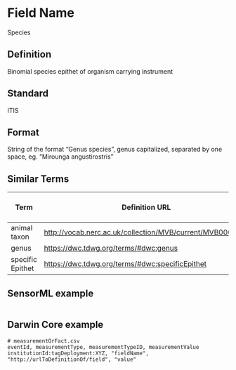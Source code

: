 # Field Name
Species

## Definition 
Binomial species epithet of organism carrying instrument

## Standard
ITIS

## Format
String of the format “Genus species”, genus capitalized, separated by one space, eg. “Mirounga angustirostris”


## Similar Terms 
|Term|Definition URL|Source Vocabulary Publisher/Creator|
|----|----------|-----------------|
|animal taxon|http://vocab.nerc.ac.uk/collection/MVB/current/MVB000016/|Movebank|
|genus|https://dwc.tdwg.org/terms/#dwc:genus|Darwin Core|
|specific Epithet|https://dwc.tdwg.org/terms/#dwc:specificEpithet|Darwin Core|

## SensorML example
```xml

```
## Darwin Core example
```csv
# measurementOrFact.csv
eventId, measurementType, measurementTypeID, measurementValue
institutionId:tagDeployment:XYZ, "fieldName", "http://urlToDefinitionOf/field", "value"
```
